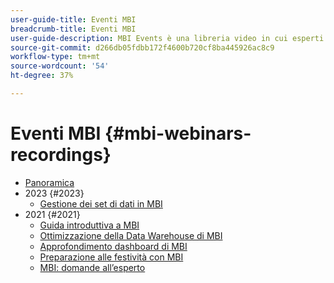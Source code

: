 ```yaml
---
user-guide-title: Eventi MBI
breadcrumb-title: Eventi MBI
user-guide-description: MBI Events è una libreria video in cui esperti e colleghi hanno condiviso i loro pensieri e idee su Adobe Commerce.
source-git-commit: d266db05fdbb172f4600b720cf8ba445926ac8c9
workflow-type: tm+mt
source-wordcount: '54'
ht-degree: 37%

---
```



# Eventi MBI  {#mbi-webinars-recordings}

+ [Panoramica](overview.md)
+ 2023 {#2023}
   + [Gestione dei set di dati in MBI](2023/manage-data-sets.md)
+ 2021 {#2021}
   + [Guida introduttiva a MBI](2021-22/getting-started.md)
   + [Ottimizzazione della Data Warehouse di MBI](2021-22/optimize-data-warehouse.md)
   + [Approfondimento dashboard di MBI](2021-22/dashboards-deep-dive.md)
   + [Preparazione alle festività con MBI](2021-22/holiday-readiness.md)
   + [MBI: domande all’esperto](2021-22/ask-expert.md)

<!--+ Commerce Events {#commerce-events}
  + [Overview](commerce-events/overview.md)
  + 2022 {#2022}
    + [Top Tips and Tricks for Adobe Campaign Standard](customer-journeys/2022/tips-and-tricks.md)
    + [Develop and customize data models in Adobe Campaign Classic](customer-journeys/2022/data-models.md)

+ Data and insights {#commerce-release-updates}
  + [Overview](commerce-release-updates/overview.md)
  + 2022 {#2022}
    + [Innovations and trends](data-and-insights/2022/innovations.md)
    + [Sensei and Analysis Workspace](data-and-insights/2022/sensei.md)
    + [Personalize and automate with Adobe Target](data-and-insights/2022/personalize.md)
    + [Analytics and Target applications for Mobile and Apps](data-and-insights/2022/mobile-and-apps.md)
    + [Cross Device Analytics and Customer Journey Analytics](data-and-insights/2022/cross-device-analytics.md) -->